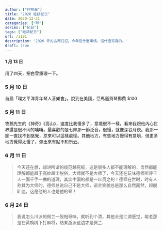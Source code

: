 ```yaml
---
author: ["柯棋瀚"]
title: "2020 絃耕紀日"
date: 2020-12-31
categories: ["琴"]
series: ["紀日"]
tags: ["絃耕紀日"]
url: /1191
description: '2020 秊的古琴日記。今年没什麼事情，沒什麼可寫的。'
draft: true
---
```


#### 1 月 13 日

用了四天，把<v>白雪</v>重理一下。

### 5 月 10 日

首屆「環太平洋青年琴人音樂會」。說到在美國，亞馬遜買琴郵費 $100

### 5 月 11 日

牧鵝先生的《神奇》《高山》，速度比我慢多了，意境很不一樣，看來我跟他內心世界還是很不同的嘻嘻。最喜歡的是七輝那一節泛音，很慢，就像深谷月夜。我那一節一直找不到感覺，原來可以這樣處理。其他地方，有些地方慢得有意境，但更多地方覺得太慢了，彈出來有點不知所云。

### 6 月 11 日

> 今天还在想，越讲所谓的规范越死板，这是很多人都不能理解的，当然都能理解都能趋于高妙超尘脱俗，大师就不是大师了，今天还在玩味德师所评千人一面千手一曲的道理，其实中国的都是一以贯之的！德师在世时，时有人称其为大师的，德师总说自己不是大师，语言笑貌总是那么自然而然，超脱旷达，这是他的人也是他的琴！

### 6 月 24 日

> 我说怎么川派的佩兰一股袍哥味，就听到个清，其他全是江湖感觉，喻老那是在黄桷树下打麻将，结果浙派这边才是佩兰.